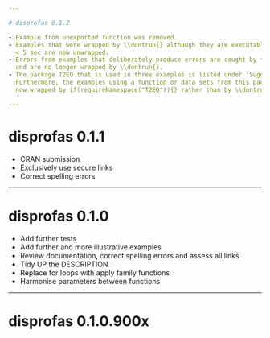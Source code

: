 ```yaml
---

# disprofas 0.1.2

- Example from unexported function was removed.
- Examples that were wrapped by \\dontrun{} although they are executable in
  < 5 sec are now unwrapped.
- Errors from examples that deliberately produce errors are caught by tryCatch()
  and are no longer wrapped by \\dontrun{}.
- The package T2EQ that is used in three examples is listed under 'Suggests'.
  Furthermore, the examples using a function or data sets from this package are
  now wrapped by if(requireNamespace("T2EQ")){} rather than by \\dontrun{}.

---
```


# disprofas 0.1.1

- CRAN submission
- Exclusively use secure links
- Correct spelling errors

---

# disprofas 0.1.0

- Add further tests
- Add further and more illustrative examples
- Review documentation, correct spelling errors and assess all links
- Tidy UP the DESCRIPTION
- Replace for loops with apply family functions
- Harmonise parameters between functions

---

# disprofas 0.1.0.900x
